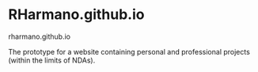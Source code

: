 # RHarmano.github.io
rharmano.github.io

The prototype for a website containing personal and professional projects (within the limits of NDAs).